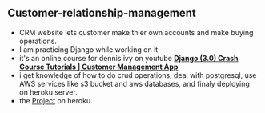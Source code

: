 ## Customer-relationship-management
- CRM website lets customer make thier own accounts and make buying operations.
- I am practicing Django while working on it
- it's an online course for dennis ivy on youtube **[Django (3.0) Crash Course Tutorials | Customer Management App](https://www.youtube.com/playlist?list=PL-51WBLyFTg2vW-_6XBoUpE7vpmoR3ztO)**
- i get knowledge of how to do crud operations, deal with postgresql, use AWS services like s3 bucket and aws databases, and finaly deploying on heroku server.
- the [Project](https://suleiman-crm.herokuapp.com/) on heroku.
